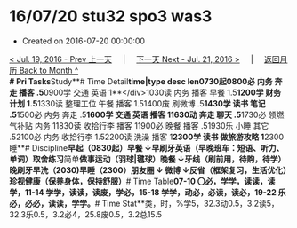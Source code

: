 # 16/07/20 stu32 spo3 was3

* Created on 2016-07-20 00:00:00

[&lt; Jul. 19, 2016 - Prev 上一天](d19.md)     \|     [下一天 Next - Jul. 21, 2016 &gt;](d21.md)     \|     [返回月历 Back to Month ^](index.md)   
**\# Pri Tasks**Study**\# Time Detail**time\|type desc len0730起0800必 内务 奔走 播客 .5**0900学 交通 英语 1**&lt;/div&gt;1030读 内务 播客 早餐 1.5**1200学 财务 计划 1.5**1330读 整理工位 午餐 播客 1.51400废 刷微博 .5**1430学 读书 笔记 .5**1500必 内务 奔走 .5**1600学 交通 英语 播客 11630动 奔走 聊天 .5**1730必 领燃气补贴 内务 11830读 收拾行李 播客 11900必 晚餐 播客 .51930乐 小睡 其它 .52100必 内务 收拾行李 1.52200读 洗澡 播客 1**2300学 读书 做旅游攻略 1**2300睡**\# Discipline**早起（0830起）早餐 ↓早刷牙英语（早晚班车：短语、听力、单词）**取舍**练习**简单**做事运动（羽球\|毽球）晚餐 ↓牙线（刷前用，待购，待学）晚刷牙早洗（2030\)早睡（2300）朋友圈 ↓ 微博 ↓反省（框架复习，生活优化）珍视健康（保养身体，保持舒服）**\# Time Table**07-10 〇必，学学，读读，读学，11-14 学学，读读，读废，学必，15-18 学学，动必，必读，读必，19-22 乐必，必必，读读，学学。**\# Time Stat**类，时，%学5，32.3动0.5，3.2读5，32.3乐0.5，3.2必4，25.8废0.5，3.2总15.5

